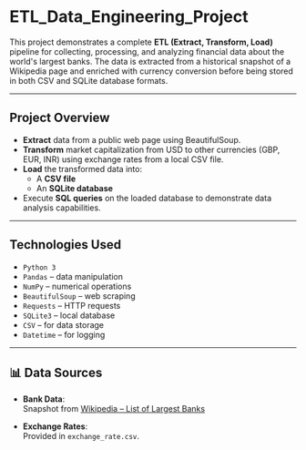 # ETL_Data_Engineering_Project
This project demonstrates a complete **ETL (Extract, Transform, Load)** pipeline for collecting, processing, and analyzing financial data about the world's largest banks. The data is extracted from a historical snapshot of a Wikipedia page and enriched with currency conversion before being stored in both CSV and SQLite database formats.

---

## Project Overview

- **Extract** data from a public web page using BeautifulSoup.
- **Transform** market capitalization from USD to other currencies (GBP, EUR, INR) using exchange rates from a local CSV file.
- **Load** the transformed data into:
  - A **CSV file**
  - An **SQLite database**
- Execute **SQL queries** on the loaded database to demonstrate data analysis capabilities.

---

## Technologies Used

- `Python 3`
- `Pandas` – data manipulation
- `NumPy` – numerical operations
- `BeautifulSoup` – web scraping
- `Requests` – HTTP requests
- `SQLite3` – local database
- `CSV` – for data storage
- `Datetime` – for logging

---

## 📊 Data Sources

- **Bank Data**:  
  Snapshot from [Wikipedia – List of Largest Banks](https://web.archive.org/web/20230908091635/https://en.wikipedia.org/wiki/List_of_largest_banks)

- **Exchange Rates**:  
  Provided in `exchange_rate.csv`.
